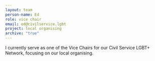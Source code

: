 ```yaml
---
layout: team
person-name: Ed
role: vice chair
email: ed@civilservice.lgbt
project: local organising
archive: "true"
---
```


I currently serve as one of the Vice Chairs for our Civil Service LGBT+ Network, focusing on our local organising.